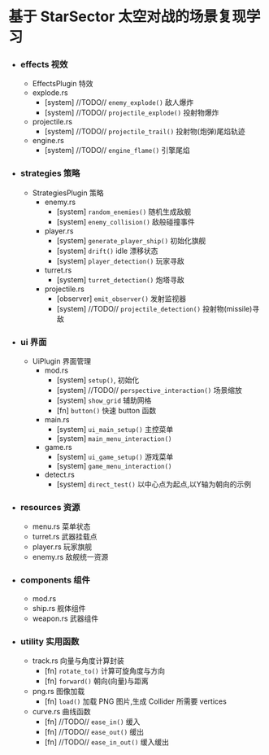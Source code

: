 # 基于 StarSector 太空对战的场景复现学习

* ### effects 视效
    * EffectsPlugin 特效
    * explode.rs
        * [system] //TODO// `enemy_explode()` 敌人爆炸
        * [system] //TODO// `projectile_explode()` 投射物爆炸
    * projectile.rs
        * [system] //TODO// `projectile_trail()` 投射物(炮弹)尾焰轨迹
    * engine.rs
        * [system] //TODO// `engine_flame()` 引擎尾焰
		
* ### strategies 策略
    * StrategiesPlugin 策略
		* enemy.rs
			* [system] `random_enemies()` 随机生成敌舰
			* [system] `enemy_collision()` 敌般碰撞事件
        * player.rs
			* [system] `generate_player_ship()` 初始化旗舰
			* [system] `drift()` idle 漂移状态
            * [system] `player_detection()` 玩家寻敌
        * turret.rs
            * [system] `turret_detection()` 炮塔寻敌
        * projectile.rs
			* [observer] `emit_observer()` 发射监视器
            * [system] //TODO// `projectile_detection()` 投射物(missile)寻敌
			
			
* ### ui 界面
    * UiPlugin 界面管理
		* mod.rs
			* [system] `setup()`, 初始化
			* [system] //TODO// `perspective_interaction()` 场景缩放
			* [system] `show_grid` 辅助网格
			* [fn] `button()` 快速 button 函数
		* main.rs
			* [system] `ui_main_setup()` 主控菜单
			* [system] `main_menu_interaction()` 
		* game.rs
			* [system] `ui_game_setup()` 游戏菜单
            * [system] `game_menu_interaction()` 
		* detect.rs 
			* [system] `direct_test()` 以中心点为起点,以Y轴为朝向的示例
			
    
* ### resources 资源
	* menu.rs 菜单状态
    * turret.rs 武器挂载点
    * player.rs 玩家旗舰
    * enemy.rs 敌舰统一资源
       
			
* ### components 组件
	* mod.rs
	* ship.rs 舰体组件
	* weapon.rs 武器组件
	
			
* ### utility 实用函数
    * track.rs 向量与角度计算封装
        * [fn] `rotate_to()` 计算可旋角度与方向
        * [fn] `forward()` 朝向(向量)与距离
    * png.rs 图像加载
        * [fn] `load()` 加载 PNG 图片,生成 Collider 所需要 vertices
	* curve.rs 曲线函数
		* [fn] //TODO// `ease_in()` 缓入
		* [fn] //TODO// `ease_out()` 缓出
		* [fn] //TODO// `ease_in_out()` 缓入缓出
